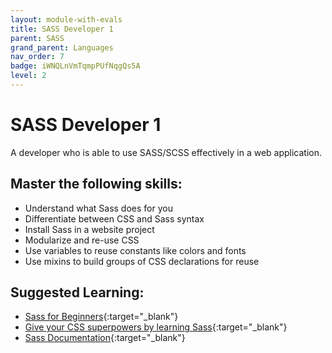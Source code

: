 ```yaml
---
layout: module-with-evals
title: SASS Developer 1
parent: SASS
grand_parent: Languages
nav_order: 7
badge: iWNQLnVmTqmpPUfNqgQs5A
level: 2
---
```

# SASS Developer 1

A developer who is able to use SASS/SCSS effectively in a web application.

## Master the following skills:

- Understand what Sass does for you
- Differentiate between CSS and Sass syntax
- Install Sass in a website project
- Modularize and re-use CSS
- Use variables to reuse constants like colors and fonts
- Use mixins to build groups of CSS declarations for reuse

## Suggested Learning:

- [Sass for Beginners](https://www.udemy.com/course/sass-for-the-beginners/){:target="\_blank"}
- [Give your CSS superpowers by learning Sass](https://www.freecodecamp.org/news/give-your-css-superpowers-by-learning-sass/){:target="\_blank"}
- [Sass Documentation](https://sass-lang.com/){:target="\_blank"}